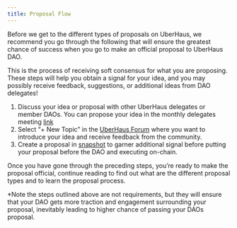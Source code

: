 ```yaml
---
title: Proposal Flow
---
```


Before we get to the different types of proposals on UberHaus, we recommend you go through the following that will ensure the greatest chance of success when you go to make an official proposal to UberHaus DAO. 
 
This is the process of receiving soft consensus for what you are proposing. These steps will help you obtain a signal for your idea, and you may possibly receive feedback, suggestions, or additional ideas from DAO delegates!
 
1. Discuss your idea or proposal with other UberHaus delegates or member DAOs. You can propose your idea in the monthly delegates meeting [link](https://discord.com/channels/709210493549674598/827264041835692052/842816158712332378)
2. Select “+ New Topic” in the [UberHaus Forum](https://forum.daohaus.club/c/uberhaus/58) where you want to introduce your idea and receive feedback from the community.  
3. Create a proposal in [snapshot](https://snapshot.org/#/uberhaus.eth/create) to garner additional signal before putting your proposal before the DAO and executing on-chain.
 
Once you have gone through the preceding steps, you’re ready to make the proposal official, continue reading to find out what are the different proposal types and to learn the proposal process.
 
*Note the steps outlined above are not requirements, but they will ensure that your DAO gets more traction and engagement surrounding your proposal, inevitably leading to higher chance of passing your DAOs proposal.

